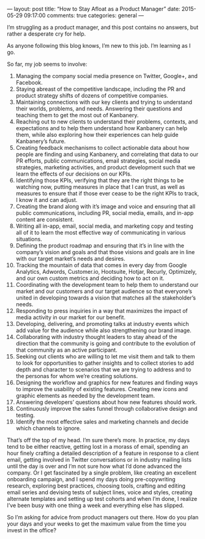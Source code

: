 —
layout: post
title:  “How to Stay Afloat as a Product Manager”
date:   2015-05-29 09:17:00
comments: true
categories: general
—

I’m struggling as a product manager, and this post contains no answers, but rather a desperate cry for help.

As anyone following this blog knows, I’m new to this job. I’m learning as I go. 

So far, my job seems to involve:

1) Managing the company social media presence on Twitter, Google+, and Facebook.
2) Staying abreast of the competitive landscape, including the PR and product strategy shifts of dozens of competitive companies.
3) Maintaining connections with our key clients and trying to understand their worlds, problems, and needs. Answering their questions and teaching them to get the most out of Kanbanery.
4) Reaching out to new clients to understand their problems, contexts, and expectations and to help them understand how Kanbanery can help them, while also exploring how their experiences can help guide Kanbanery’s future.
5) Creating feedback mechanisms to collect actionable data about how people are finding and using Kanbanery, and correlating that data to our PR efforts, public communications, email strategies, social media strategies, marketing activities, and product development such that we learn the effects of our decisions on our KPIs.
6) Identifying those KPIs, verifying that they are the right things to be watching now, putting measures in place that I can trust, as well as measures to ensure that if those ever cease to be the right KPIs to track, I know it and can adjust.
7) Creating the brand along with it’s image and voice and ensuring that all public communications, including PR, social media, emails, and in-app content are consistent.
8) Writing all in-app, email, social media, and marketing copy and testing all of it to learn the most effective way of communicating in various situations.
9) Defining the product roadmap and ensuring that it’s in line with the company’s vision and goals and that those visions and goals are in line with our target market’s needs and desires.
10) Tracking the mountain of data that comes in every day from Google Analytics, Adwords, Customer.io, Hootsuite, Hotjar, Recurly, Optimizely, and our own custom metrics and deciding how to act on it.
11) Coordinating with the development team to help them to understand our market and our customers and our target audience so that everyone’s united in developing towards a vision that matches all the stakeholder’s needs.
12) Responding to press inquiries in a way that maximizes the impact of media activity in our market for our benefit.
13) Developing, delivering, and promoting talks at industry events which add value for the audience while also strengthening our brand image.
14) Collaborating with industry thought leaders to stay ahead of the direction that the community is going and contribute to the evolution of that community as an active participant.
15) Seeking out clients who are willing to let me visit them and talk to them to look for opportunities to gather insights and to collect stories to add depth and character to scenarios that we are trying to address and to the personas for whom we’re creating solutions.
16) Designing the workflow and graphics for new features and finding ways to improve the usability of existing features. Creating new icons and graphic elements as needed by the development team.
17) Answering developers’ questions about how new features should work.
18) Continuously improve the sales funnel through collaborative design and testing.
19) Identify the most effective sales and marketing channels and decide which channels to ignore.

That’s off the top of my head. I’m sure there’s more. In practice, my days tend to be either reactive, getting lost in a morass of email, spending an hour finely crafting a detailed description of a feature in response to a client email, getting involved in Twitter conversations or in industry mailing lists until the day is over and I’m not sure how what I’d done advanced the company. Or I get fascinated by a single problem, like creating an excellent onboarding campaign, and I spend my days doing pre-copywriting research, exploring best practices, choosing tools, crafting and editing email series and devising tests of subject lines, voice and styles, creating alternate templates and setting up test cohorts and when I’m done, I realize I’ve been busy with one thing a week and everything else has slipped.

So I’m asking for advice from product managers out there. How do you plan your days and your weeks to get the maximum value from the time you invest in the office?
